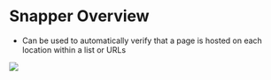 # Snapper Overview

* Can be used to automatically verify that a page is hosted on each location within a list or URLs

![](https://github.com/JonmarCorpuz/SecondBrain/blob/main/Assets/Whitespace.png)
